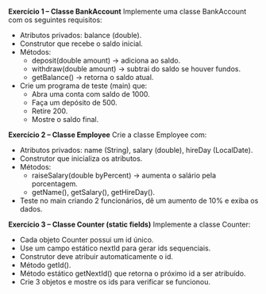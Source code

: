**Exercício 1 – Classe BankAccount**
Implemente uma classe BankAccount com os seguintes requisitos:

- Atributos privados: balance (double).
- Construtor que recebe o saldo inicial.
- Métodos:
    - deposit(double amount) → adiciona ao saldo.
    - withdraw(double amount) → subtrai do saldo se houver fundos.
    - getBalance() → retorna o saldo atual.
- Crie um programa de teste (main) que:
    - Abra uma conta com saldo de 1000.
    - Faça um depósito de 500.
    - Retire 200.
    - Mostre o saldo final.

**Exercício 2 – Classe Employee**
Crie a classe Employee com:

- Atributos privados: name (String), salary (double), hireDay (LocalDate).
- Construtor que inicializa os atributos.
- Métodos:
    - raiseSalary(double byPercent) → aumenta o salário pela porcentagem.
    - getName(), getSalary(), getHireDay().
- Teste no main criando 2 funcionários, dê um aumento de 10% e exiba os dados.


**Exercício 3 – Classe Counter (static fields)**
Implemente a classe Counter:

- Cada objeto Counter possui um id único.
- Use um campo estático nextId para gerar ids sequenciais.
- Construtor deve atribuir automaticamente o id.
- Método getId().
- Método estático getNextId() que retorna o próximo id a ser atribuído.
- Crie 3 objetos e mostre os ids para verificar se funcionou.